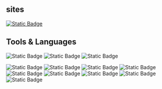
<!--
**coder-kimbell/coder-kimbell** is a ✨ _special_ ✨ repository because its `README.md` (this file) appears on your GitHub profile.

Here are some ideas to get you started:

- 🔭 I’m currently working on ...
- 🌱 I’m currently learning ...
- 👯 I’m looking to collaborate on ...
- 🤔 I’m looking for help with ...
- 💬 Ask me about ...
- 📫 How to reach me: ...
- 😄 Pronouns: ...
- ⚡ Fun fact: ...



## Hi there I am coder-kimbell 👋

[![Typing SVG](https://readme-typing-svg.demolab.com?font=Fira+Code&pause=1000&random=false&width=435&lines=%E4%BD%A0%E5%A5%BD%2C%E6%88%91%E6%98%AFcoder-kimbell%E3%80%82;%E4%B8%8D%E7%A7%AF%E8%B7%AC%E6%AD%A5%E6%97%A0%E4%BB%A5%E8%87%B3%E5%8D%83%E9%87%8C%2C;%E4%B8%8D%E7%A7%AF%E5%B0%8F%E6%B5%81%E6%97%A0%E4%BB%A5%E6%88%90%E6%B1%9F%E6%B5%B7%E3%80%82;If+you+don't+build+a+small+stream%2C+;you+can't+build+a+river.)](https://git.io/typing-svg)

![coder-kimbell](https://komarev.com/ghpvc/?username=coder-kimbell)

[![Readme Card](https://github-readme-stats.vercel.app/api?username=coder-kimbell&show_icons=true&title_color=ffffff&icon_color=bb2acf&text_color=daf7dc&bg_color=151515)](https://github.com/anuraghazra/github-readme-stats)

[![Top Langs](https://github-readme-stats.vercel.app/api/top-langs/?username=coder-kimbell&layout=compact&exclude_repo=coder-anuraghazra.github.io&title_color=ffffff&icon_color=bb2acf&text_color=daf7dc&bg_color=151515)](https://github.com/anuraghazra/github-readme-stats)
-->
## sites

[![Static Badge](https://img.shields.io/badge/kimbell%60s%20blog-my%20blog-blue)](https://kimbell.top)


## Tools & Languages

![Static Badge](https://img.shields.io/badge/VsCode-%E7%BC%96%E8%BE%91%E5%99%A8-blue?logo=visualstudiocode&logoColor=%23007ACC&labelColor=white)
![Static Badge](https://img.shields.io/badge/IDEA-python-blue?logo=python&logoColor=%233776AB&labelColor=white)
![Static Badge](https://img.shields.io/badge/Windows-10-%230078D6?logo=Windows10&logoSize=auto)


![Static Badge](https://img.shields.io/badge/Python-3-%233776AB?logo=python&logoColor=%233776AB&labelColor=%23111111)
![Static Badge](https://img.shields.io/badge/JAVA-8-red?logoSize=auto&labelColor=%23111111)
![Static Badge](https://img.shields.io/badge/Git-%23F05032?logo=Git&logoColor=white&labelColor=%23F05032)
![Static Badge](https://img.shields.io/badge/HTML5-%23E34F26?logo=HTML5&logoColor=white&labelColor=%23F05032)
![Static Badge](https://img.shields.io/badge/CSS3-%231572B6?logo=CSS3&logoColor=white&labelColor=%231572B6)
![Static Badge](https://img.shields.io/badge/JavaScript-%23F7DF1E?logo=JavaScript&logoColor=white&labelColor=%23F7DF1E)
![Static Badge](https://img.shields.io/badge/PHP-%23777BB4?logo=PHP&logoColor=white&labelColor=%23777BB4)
![Static Badge](https://img.shields.io/badge/MySQL-%234479A1?logo=MySQL&logoColor=white&logoSize=auto&labelColor=%234479A1)
![Static Badge](https://img.shields.io/badge/Docker-%232496ED?logo=Docker&logoColor=white&logoSize=auto&labelColor=%232496ED)












